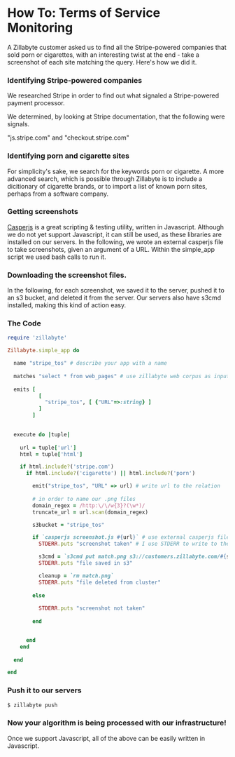# How To: Terms of Service Monitoring

A Zillabyte customer asked us to find all the Stripe-powered companies that sold porn or cigarettes, with an interesting twist at the end - take a screenshot of each site matching the query.  Here's how we did it.

### Identifying Stripe-powered companies

We researched Stripe in order to find out what signaled a Stripe-powered payment processor. 

We determined, by looking at Stripe documentation, that the following were signals. 

"js.stripe.com" and "checkout.stripe.com"

### Identifying porn and cigarette sites

For simplicity's sake, we search for the keywords porn or cigarette.  A more advanced search, which is possible through Zillabyte is to include a dicitionary of cigarette brands,  or to import a list of known porn sites, perhaps from a software company. 

### Getting screenshots

[Casperjs](casperjs.org) is a great scripting & testing utility, written in Javascript.  Although we do not yet support Javascript, it can still be used, as these libraries are installed on our servers.  In the following, we wrote an external casperjs file to take screenshots, given an argument of a URL.  Within the simple_app script we used bash calls to run it. 

### Downloading the screenshot files. 

In the following, for each screenshot, we saved it to the server, pushed it to an s3 bucket, and deleted it from the server.  Our servers also have s3cmd installed, making this kind of action easy.



### The Code
```ruby
require 'zillabyte'

Zillabyte.simple_app do

  name "stripe_tos" # describe your app with a name
  
  matches "select * from web_pages" # use zillabyte web corpus as input 
  
  emits [ 
          [ 
            "stripe_tos", [ {"URL"=>:string} ]
          ]
        ]

  
  execute do |tuple|
    
    url = tuple['url']
    html = tuple['html']

    if html.include?('stripe.com')
      if html.include?('cigarette') || html.include?('porn')

        emit("stripe_tos", "URL" => url) # write url to the relation
            
        # in order to name our .png files
        domain_regex = /http:\/\/w{3}?(\w*)/
        truncate_url = url.scan(domain_regex)

        s3bucket = "stripe_tos"

        if `casperjs screenshot.js #{url}` # use external casperjs file to take screenshot
          STDERR.puts "screenshot taken" # I use STDERR to write to the logs.

          s3cmd = `s3cmd put match.png s3://customers.zillabyte.com/#{s3bucket}/#{Date.today.to_s}/#{truncate_url[0][0]}.png`
          STDERR.puts "file saved in s3"

          cleanup = `rm match.png`
          STDERR.puts "file deleted from cluster"
        
        else
          
          STDERR.puts "screenshot not taken"
        
        end


      end
    end
    
  end

end
```

### Push it to our servers

```bash
$ zillabyte push
```

### Now your algorithm is being processed with our infrastructure!

Once we support Javascript, all of the above can be easily written in Javascript. 